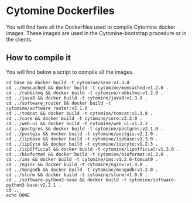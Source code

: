 # Cytomine Dockerfiles
You will find here all the Dockerfiles used to compile Cytomine docker images.
These images are used in the Cytomine-bootstrap procedure or in the clients.

## How to compile it
You will find below a script to compile all the images.

    cd base && docker build -t cytomine/base:v1.3.0 .
    cd ../memcached && docker build -t cytomine/memcached:v1.2.0 .
    cd ../rabbitmq && docker build -t cytomine/rabbitmq:v1.2.0 .
    cd ../java8 && docker build -t cytomine/java8:v1.3.0 .
    cd ../software_router && docker build -t cytomine/software_router:v2.1.0 .
    cd ../tomcat && docker build -t cytomine/tomcat:v1.3.0 .
    cd ../core && docker build -t cytomine/core:v3.2.0 .
    cd ../web-ui && docker build -t cytomine/web_ui:v1.2.2 .
    cd ../postgres && docker build -t cytomine/postgres:v2.1.0 .
    cd ../postgis && docker build -t cytomine/postgis:v2.1.0 .
    cd ../iipbase && docker build -t cytomine/iipbase:v1.3.0 .
    cd ../iipCyto && docker build -t cytomine/iipcyto:v1.2.3 .
    cd ../iipOfficial && docker build -t cytomine/iipofficial:v1.3.0 .
    cd ../bioformat && docker build -t cytomine/bioformat:v1.2.0 .
    cd ../ims && docker build -t cytomine/ims:v1.2.6-tomcat9 .
    cd ../nginx && docker build -t cytomine/nginx:v1.4.0 .
    cd ../mongodb && docker build -t cytomine/mongodb:v1.2.0 .
    cd ../slurm && docker build -t cytomine/slurm:v1.0.0 .
    cd ../software-python3-base && docker build -t cytomine/software-python3-base:v2.2.1 .
    cd ..
    echo DONE
